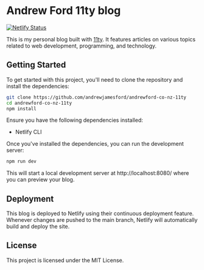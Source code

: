 # Andrew Ford 11ty blog

[![Netlify Status](https://api.netlify.com/api/v1/badges/f4b1e9ee-d1f7-4070-9fe6-f865eb782feb/deploy-status)](https://app.netlify.com/sites/andrewford-co-nz/deploys)

This is my personal blog built with [11ty](https://www.11ty.dev/). It features articles on various topics related to web development, programming, and technology.

## Getting Started

To get started with this project, you'll need to clone the repository and install the dependencies:

```bash
git clone https://github.com/andrewjamesford/andrewford-co-nz-11ty
cd andrewford-co-nz-11ty
npm install
```

Ensure you have the following dependencies installed:
- Netlify CLI

Once you've installed the dependencies, you can run the development server:

```bash
npm run dev
```

This will start a local development server at http://localhost:8080/ where you can preview your blog.

## Deployment

This blog is deployed to Netlify using their continuous deployment feature. Whenever changes are pushed to the main branch, Netlify will automatically build and deploy the site.

## License

This project is licensed under the MIT License.
